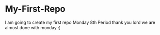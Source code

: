 # My-First-Repo
I am going to create my first repo
Monday 8th Period thank you lord we are almost done with monday :)
